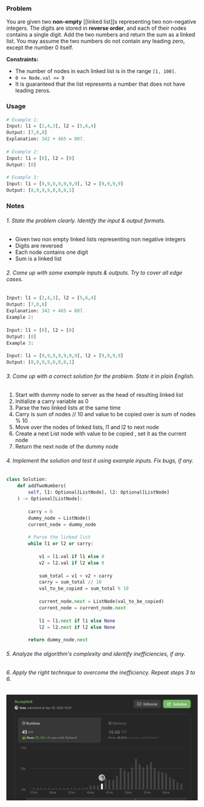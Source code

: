 ### Problem 
You are given two **non-empty** [[linked list]]s representing two non-negative integers. The digits are stored in **reverse order**, and each of their nodes contains a single digit. Add the two numbers and return the sum as a linked list.
You may assume the two numbers do not contain any leading zero, except the number 0 itself.





**Constraints:**
- The number of nodes in each linked list is in the range `[1, 100]`.
- `0 <= Node.val <= 9`
- It is guaranteed that the list represents a number that does not have leading zeros.

### Usage 
```python 
# Example 1:
Input: l1 = [2,4,3], l2 = [5,6,4]
Output: [7,0,8]
Explanation: 342 + 465 = 807.

# Example 2:
Input: l1 = [0], l2 = [0]
Output: [0]

# Example 3:
Input: l1 = [9,9,9,9,9,9,9], l2 = [9,9,9,9]
Output: [8,9,9,9,0,0,0,1]
```
### Notes 
###### 1. State the problem clearly. Identify the input & output formats.
- Given two non empty linked lists representing non negative integers 
- Digits are reversed 
- Each node contains one digit 
- Sum is a linked list 
###### 2. Come up with some example inputs & outputs. Try to cover all edge cases.
```python
Input: l1 = [2,4,3], l2 = [5,6,4]
Output: [7,0,8]
Explanation: 342 + 465 = 807.
Example 2:

Input: l1 = [0], l2 = [0]
Output: [0]
Example 3:

Input: l1 = [9,9,9,9,9,9,9], l2 = [9,9,9,9]
Output: [8,9,9,9,0,0,0,1]
```
###### 3. Come up with a correct solution for the problem. State it in plain English.
1. Start with dummy node to server as the head of resulting linked list 
2. Initialize a carry variable as 0 
3. Parse the two linked lists at the same time 
4. Carry is sum of nodes // 10 and value to be copied over is sum of nodes % 10 
5. Move over the nodes of linked lists, l1 and l2 to next node 
6. Create a next List node with value to be copied , set it as the current node 
7. Return the next node of the dummy node 
###### 4. Implement the solution and test it using example inputs. Fix bugs, if any.
```python
class Solution:
    def addTwoNumbers(
        self, l1: Optional[ListNode], l2: Optional[ListNode]
    ) -> Optional[ListNode]:

        carry = 0
        dummy_node = ListNode()
        current_node = dummy_node

        # Parse the linked list
        while l1 or l2 or carry:

            v1 = l1.val if l1 else 0
            v2 = l2.val if l2 else 0

            sum_total = v1 + v2 + carry 
            carry = sum_total // 10
            val_to_be_copied = sum_total % 10 

            current_node.next = ListNode(val_to_be_copied)
            current_node = current_node.next
            
            l1 = l1.next if l1 else None
            l2 = l2.next if l2 else None

        return dummy_node.next
```
###### 5. Analyze the algorithm's complexity and identify inefficiencies, if any.
###### 6. Apply the right technique to overcome the inefficiency. Repeat steps 3 to 6.


<img src="img/problem 2.png"/>